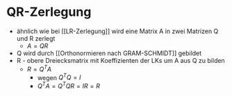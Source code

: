 # QR-Zerlegung
+ ähnlich wie bei [[LR-Zerlegung]] wird eine Matrix A in zwei Matrizen Q und R zerlegt
	+ $A=QR$	
+ Q wird durch [[Orthonormieren nach GRAM-SCHMIDT]] gebildet
+ R - obere Dreiecksmatrix mit Koeffizienten der LKs um A aus Q zu bilden
	+ $R=Q^TA$
		+  wegen $Q^TQ=I$
		+ $Q^TA=Q^TQR=IR=R$

